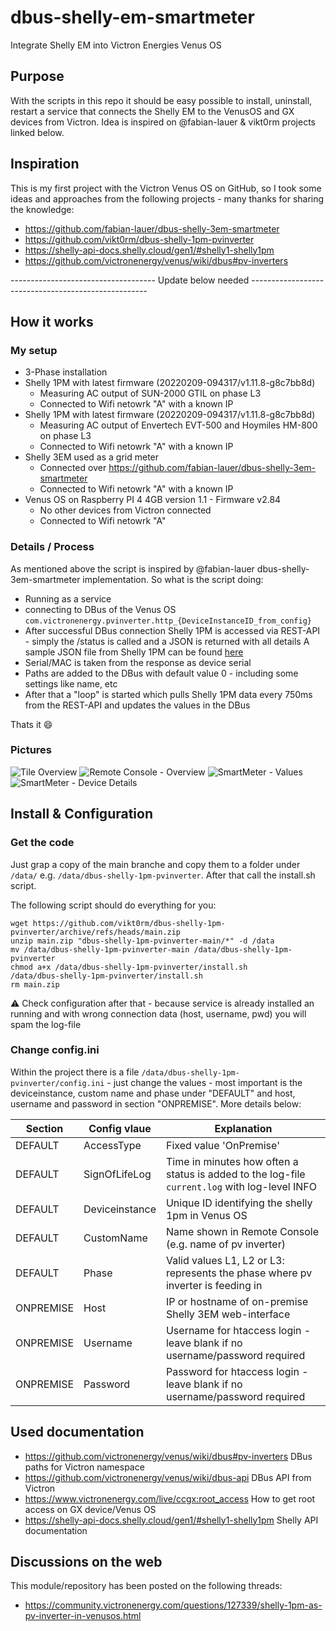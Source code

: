 # dbus-shelly-em-smartmeter
Integrate Shelly EM into Victron Energies Venus OS

## Purpose
With the scripts in this repo it should be easy possible to install, uninstall, restart a service that connects the Shelly EM to the VenusOS and GX devices from Victron.
Idea is inspired on @fabian-lauer & vikt0rm projects linked below.



## Inspiration
This is my first project with the Victron Venus OS on GitHub, so I took some ideas and approaches from the following projects - many thanks for sharing the knowledge:
- https://github.com/fabian-lauer/dbus-shelly-3em-smartmeter
- https://github.com/vikt0rm/dbus-shelly-1pm-pvinverter
- https://shelly-api-docs.shelly.cloud/gen1/#shelly1-shelly1pm
- https://github.com/victronenergy/venus/wiki/dbus#pv-inverters



------------------------------------ Update below needed ----------------------------------------------------

## How it works
### My setup
- 3-Phase installation
- Shelly 1PM with latest firmware (20220209-094317/v1.11.8-g8c7bb8d)
  - Measuring AC output of SUN-2000 GTIL on phase L3
  - Connected to Wifi netowrk "A" with a known IP  
- Shelly 1PM with latest firmware (20220209-094317/v1.11.8-g8c7bb8d)
  - Measuring AC output of Envertech EVT-500 and Hoymiles HM-800 on phase L3
  - Connected to Wifi netowrk "A" with a known IP  
- Shelly 3EM used as a grid meter
  - Connected over https://github.com/fabian-lauer/dbus-shelly-3em-smartmeter
  - Connected to Wifi netowrk "A" with a known IP  
- Venus OS on Raspberry PI 4 4GB version 1.1 - Firmware v2.84
  - No other devices from Victron connected
  - Connected to Wifi netowrk "A"

### Details / Process
As mentioned above the script is inspired by @fabian-lauer dbus-shelly-3em-smartmeter implementation.
So what is the script doing:
- Running as a service
- connecting to DBus of the Venus OS `com.victronenergy.pvinverter.http_{DeviceInstanceID_from_config}`
- After successful DBus connection Shelly 1PM is accessed via REST-API - simply the /status is called and a JSON is returned with all details
  A sample JSON file from Shelly 1PM can be found [here](docs/shelly1pm-status-sample.json)
- Serial/MAC is taken from the response as device serial
- Paths are added to the DBus with default value 0 - including some settings like name, etc
- After that a "loop" is started which pulls Shelly 1PM data every 750ms from the REST-API and updates the values in the DBus

Thats it 😄

### Pictures
![Tile Overview](img/venus-os-tile-overview.PNG)
![Remote Console - Overview](img/venus-os-remote-console-overview.PNG) 
![SmartMeter - Values](img/venus-os-shelly1pm-pvinverter.PNG)
![SmartMeter - Device Details](img/venus-os-shelly1pm-pvinverter-devicedetails.PNG)


## Install & Configuration
### Get the code
Just grap a copy of the main branche and copy them to a folder under `/data/` e.g. `/data/dbus-shelly-1pm-pvinverter`.
After that call the install.sh script.

The following script should do everything for you:
```
wget https://github.com/vikt0rm/dbus-shelly-1pm-pvinverter/archive/refs/heads/main.zip
unzip main.zip "dbus-shelly-1pm-pvinverter-main/*" -d /data
mv /data/dbus-shelly-1pm-pvinverter-main /data/dbus-shelly-1pm-pvinverter
chmod a+x /data/dbus-shelly-1pm-pvinverter/install.sh
/data/dbus-shelly-1pm-pvinverter/install.sh
rm main.zip
```
⚠️ Check configuration after that - because service is already installed an running and with wrong connection data (host, username, pwd) you will spam the log-file

### Change config.ini
Within the project there is a file `/data/dbus-shelly-1pm-pvinverter/config.ini` - just change the values - most important is the deviceinstance, custom name and phase under "DEFAULT" and host, username and password in section "ONPREMISE". More details below:

| Section  | Config vlaue | Explanation |
| ------------- | ------------- | ------------- |
| DEFAULT  | AccessType | Fixed value 'OnPremise' |
| DEFAULT  | SignOfLifeLog  | Time in minutes how often a status is added to the log-file `current.log` with log-level INFO |
| DEFAULT  | Deviceinstance | Unique ID identifying the shelly 1pm in Venus OS |
| DEFAULT  | CustomName | Name shown in Remote Console (e.g. name of pv inverter) |
| DEFAULT  | Phase | Valid values L1, L2 or L3: represents the phase where pv inverter is feeding in |
| ONPREMISE  | Host | IP or hostname of on-premise Shelly 3EM web-interface |
| ONPREMISE  | Username | Username for htaccess login - leave blank if no username/password required |
| ONPREMISE  | Password | Password for htaccess login - leave blank if no username/password required |



## Used documentation
- https://github.com/victronenergy/venus/wiki/dbus#pv-inverters   DBus paths for Victron namespace
- https://github.com/victronenergy/venus/wiki/dbus-api   DBus API from Victron
- https://www.victronenergy.com/live/ccgx:root_access   How to get root access on GX device/Venus OS
- https://shelly-api-docs.shelly.cloud/gen1/#shelly1-shelly1pm Shelly API documentation

## Discussions on the web
This module/repository has been posted on the following threads:
- https://community.victronenergy.com/questions/127339/shelly-1pm-as-pv-inverter-in-venusos.html
